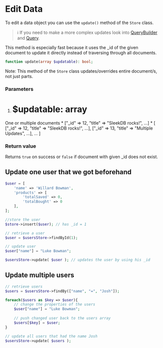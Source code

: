 <!--METADATA
{
    "title": "Edit Data",
    "url": "edit-data",
    "icon": "hammer"
}
!METADATA-->

# Edit Data

To edit a data object you can use the `update()` method of the `Store` class.

> ℹ️ If you need to make a more complex updates look into <a class="gotoblock" href="#/query-builder">QueryBuilder</a> and <a class="gotoblock" href="#/query">Query</a>.

This method is especially fast because it uses the _id of the given document to update it directly instead of traversing through all documents.

```php
function update(array $updatable): bool;
```

Note: This method of the `Store` class updates/overrides entire document/s, not just parts.

### Parameters

  1. # $updatable: array
  One or multiple documents
    * ["_id" => 12, "title" => "SleekDB rocks!", ...]
    * [ ["_id" => 12, "title" => "SleekDB rocks!", ...], ["_id" => 13, "title" => "Multiple Updates", ...], ... ]

### Return value
Returns `true` on success or `false` if document with given _id does not exist.

## Update one user that we got beforehand

```php
$user = [
    'name' => 'Willard Bowman',
    'products' => [
        'totalSaved' => 0,
        'totalBought' => 0
    ],
];

//store the user
$store->insert($user); // has _id = 1

// retrieve a user
$user = $usersStore->findById(1);

// update user
$user["name"] = "Luke Bowman";

$usersStore->update( $user ); // updates the user by using his _id
```

## Update multiple users

```php
// retrieve users
$users = $usersStore->findBy(["name", "=", "Josh"]);

foreach($users as $key => $user){
    // change the properties of the users
    $user["name"] = "Luke Bowman";
    
    // push changed user back to the users array
    $users[$key] = $user;
}

// update all users that had the name Josh
$usersStore->update( $users );
```
